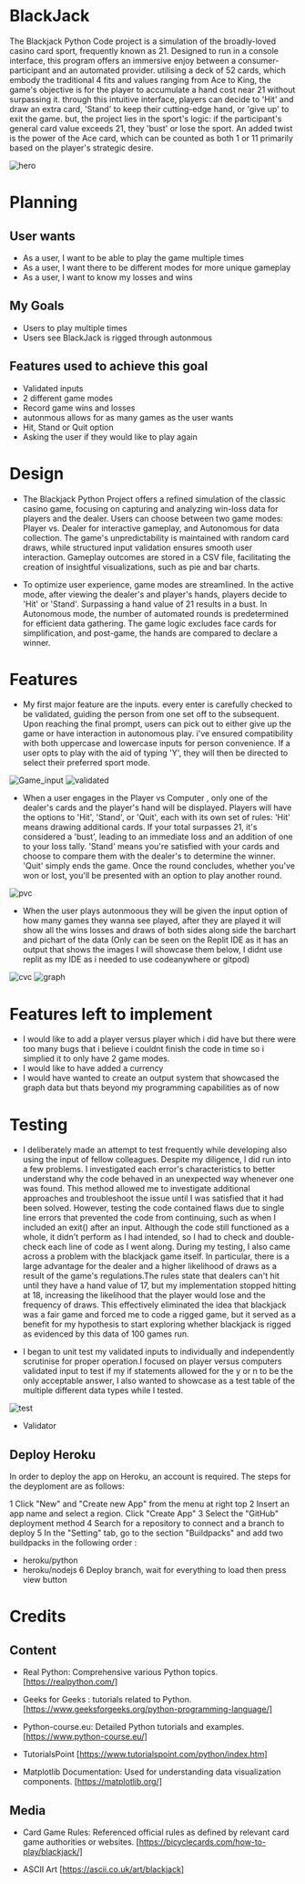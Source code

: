 # BlackJack
The Blackjack Python Code project is a simulation of the broadly-loved casino card sport, frequently known as 21. Designed to run in a console interface, this program offers an immersive enjoy between a consumer-participant and an automated provider. utilising a deck of 52 cards, which embody the traditional 4 fits and values ranging from Ace to King, the game's objective is for the player to accumulate a hand cost near 21 without surpassing it. through this intuitive interface, players can decide to 'Hit' and draw an extra card, 'Stand' to keep their cutting-edge hand, or 'give up' to exit the game. but, the project lies in the sport's logic: if the participant's general card value exceeds 21, they 'bust' or lose the sport. An added twist is the power of the Ace card, which can be counted as both 1 or 11 primarily based on the player's strategic desire.

![hero](image/hero.png)

# Planning
## User wants
- As a user, I want to be able to play the game multiple times
- As a user, I want there to be different modes for more unique gameplay
- As a user, I want to know my losses and wins 

## My Goals
- Users to play multiple times 
- Users see BlackJack is rigged through autonmous 

## Features used to achieve this goal
- Validated inputs 
- 2 different game modes
- Record game wins and losses 
- autonmous allows for as many games as the user wants 
- Hit, Stand or Quit option 
- Asking the user if they would like to play again

# Design 
- The Blackjack Python Project offers a refined simulation of the classic casino game, focusing on capturing and analyzing win-loss data for players and the dealer. Users can choose between two game modes: Player vs. Dealer for interactive gameplay, and Autonomous for data collection. The game's unpredictability is maintained with random card draws, while structured input validation ensures smooth user interaction. Gameplay outcomes are stored in a CSV file, facilitating the creation of insightful visualizations, such as pie and bar charts.

- To optimize user experience, game modes are streamlined. In the active mode, after viewing the dealer's and player's hands, players decide to 'Hit' or 'Stand'. Surpassing a hand value of 21 results in a bust. In Autonomous mode, the number of automated rounds is predetermined for efficient data gathering. The game logic excludes face cards for simplification, and post-game, the hands are compared to declare a winner.



# Features
-  My first major feature are the inputs. every enter is carefully checked to be validated, guiding the person from one set off to the subsequent. Upon reaching the final prompt, users can pick out to either give up the game or have interaction in autonomous play. i've ensured compatibility with both uppercase and lowercase inputs for person convenience. If a user opts to play with the aid of typing 'Y', they will then be directed to select their preferred sport mode.

![Game_input](image/game_input.png)
![validated](image/validated.png)

- When a user engages in the Player vs Computer , only one of the dealer's cards and the player's hand will be displayed. Players will have the options to 'Hit', 'Stand', or 'Quit', each with its own set of rules:
'Hit' means drawing additional cards. If your total surpasses 21, it's considered a 'bust', leading to an immediate loss and an addition of one to your loss tally.
'Stand' means you're satisfied with your cards and choose to compare them with the dealer's to determine the winner.
'Quit' simply ends the game.
Once the round concludes, whether you've won or lost, you'll be presented with an option to play another round.

![pvc](image/pvc.png)

-  When the user plays autonmoous they will be given the input option of how many games they wanna see played, after they are played it will show all the wins losses and draws of both sides along side the barchart and pichart of the data (Only can be seen on the Replit IDE as it has an output that shows the images I will showcase them below, I didnt use replit as my IDE as i needed to use codeanywhere or gitpod)

![cvc](image/cvc.png)
![graph](image/graphs.png)

# Features left to implement 
- I would like to add a player versus player which i did have but there were too many bugs that i believe i couldnt finish the code in time so i simplied it to only have 2 game modes. 
- I would like to have added a currency 
- I would have wanted to create an output system that showcased the graph data but thats beyond my programming capabilities as of now

# Testing 
- I deliberately made an attempt to test frequently while developing also using the input of fellow colleagues. Despite my diligence, I did run into a few problems. I investigated each error's characteristics to better understand why the code behaved in an unexpected way whenever one was found. This method allowed me to investigate additional approaches and troubleshoot the issue until I was satisfied that it had been solved. However, testing the code contained flaws due to single line errors that prevented the code from continuing, such as when I included an exit() after an input. Although the code still functioned as a whole, it didn't perform as I had intended, so I had to check and double-check each line of code as I went along. During my testing, I also came across a problem with the blackjack game itself. In particular, there is a large advantage for the dealer and a higher likelihood of draws as a result of the game's regulations.The rules state that dealers can't hit until they have a hand value of 17, but my implementation stopped hitting at 18, increasing the likelihood that the player would lose and the frequency of draws. This effectively eliminated the idea that blackjack was a fair game and forced me to code a rigged game, but it served as a benefit for my hypothesis to start exploring whether blackjack is rigged as evidenced by this data of 100 games run.

-  I began to unit test my validated inputs to individually and independently scrutinise for proper operation.I focused on player versus computers validated input to test if my if statements allowed for the y or n to be the only acceptable answer, I also wanted to showcase as a test table of the multiple different data types while I tested. 

![test](image/test.png)

- Validator

## Deploy Heroku 
In order to deploy the app on Heroku, an account is required. The steps for the deyploment are as follows:

1 Click "New" and "Create new App" from the menu at right top
2 Insert an app name and select a region. Click "Create App"
3 Select the "GitHub" deployment method
4 Search for a repository to connect and a branch to deploy
5 In the "Setting" tab, go to the section "Buildpacks" and add two buildpacks in the following order :
- heroku/python
- heroku/nodejs
6 Deploy branch, wait for everything to load then press view button 

# Credits

## Content
- Real Python: Comprehensive various Python topics.
  [https://realpython.com/]

- Geeks for Geeks : tutorials related to Python.
  [https://www.geeksforgeeks.org/python-programming-language/]

- Python-course.eu: Detailed Python tutorials and examples.
  [https://www.python-course.eu/]

- TutorialsPoint 
  [https://www.tutorialspoint.com/python/index.htm]
  
- Matplotlib Documentation: Used for understanding data visualization components.
  [https://matplotlib.org/]
  
## Media

- Card Game Rules: Referenced official rules as defined by relevant card game authorities or websites.
  [https://bicyclecards.com/how-to-play/blackjack/]

- ASCII Art 
  [https://ascii.co.uk/art/blackjack]